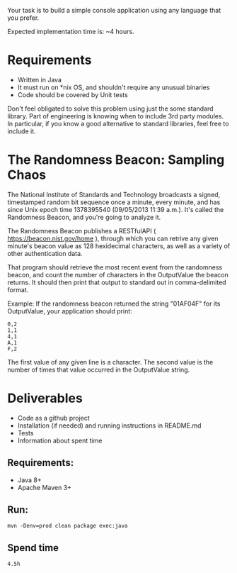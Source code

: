 Your task is to build a simple console application using any language that you prefer.

Expected implementation time is: ~4 hours.

# Requirements

* Written in Java
* It must run on *nix OS, and shouldn't require any unusual binaries
* Code should be covered by Unit tests


Don't feel obligated to solve this problem using just the some standard library. Part of engineering is knowing when to include 3rd party modules. In particular, if you know a good alternative to standard libraries, feel free to include it.

# The Randomness Beacon: Sampling Chaos
The National Institute of Standards and Technology broadcasts a signed, timestamped random bit sequence once a minute, every minute, and has since Unix epoch time 1378395540 (09/05/2013 11:39 a.m.). It's called the Randomness Beacon, and you're going to analyze it.

The Randomness Beacon publishes a RESTfulAPI ( https://beacon.nist.gov/home ), through which you can retrive any given minute's beacon value as 128 hexidecimal characters, as well as a variety of other authentication data. 

That program should retrieve the most recent event from the randomness beacon, and count the number of characters in the OutputValue the beacon returns. It should then print that output to standard out in comma-delimited format.

Example:
If the randomness beacon returned the string "01AF04F" for its OutputValue, your application should print:

    0,2
    1,1
    4,1
    A,1
    F,2
The first value of any given line is a character. The second value is the number of times that value occurred in the OutputValue string.

# Deliverables
* Code as a github project
* Installation (if needed) and running instructions in README.md
* Tests
* Information about spent time

## Requirements:
- Java 8+
- Apache Maven 3+

## Run:
	mvn -Denv=prod clean package exec:java
	
## Spend time
	4.5h